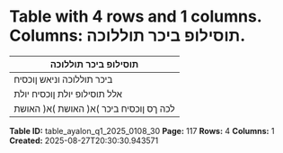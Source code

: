# Table with 4 rows and 1 columns. Columns: תוסילופ ביכר תוללוכה.

| תוסילופ ביכר תוללוכה |
|---|
| ביכר תוללוכה וניאש ןוכסיח |
| אלל תוסילופ יולת ןוכסיח יולת |
| לכה ךס ןוכסיח ביכר )א( האושת )א( האושת |

**Table ID:** table_ayalon_q1_2025_0108_30
**Page:** 117
**Rows:** 4
**Columns:** 1
**Created:** 2025-08-27T20:30:30.943571
